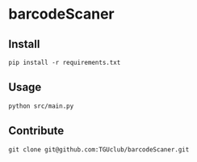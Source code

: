 # barcodeScaner

## Install

`pip install -r requirements.txt`

## Usage

```
python src/main.py
```

## Contribute

`git clone git@github.com:TGUclub/barcodeScaner.git`